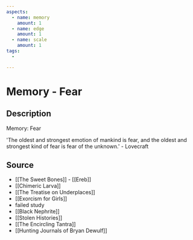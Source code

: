 ```yaml
---
aspects:
  - name: memory
    amount: 1
  - name: edge
    amount: 1
  - name: scale
    amount: 1
tags:
  - 

---
```


# Memory - Fear

## Description
Memory: Fear

'The oldest and strongest emotion of mankind is fear, and the oldest and strongest kind of fear is fear of the unknown.' - Lovecraft

## Source
- [[The Sweet Bones]] - [[Ereb]]
- [[Chimeric Larva]]
- [[The Treatise on Underplaces]]
- [[Exorcism for Girls]]
- failed study
- [[Black Nephrite]]
- [[Stolen Histories]]
- [[The Encircling Tantra]]
- [[Hunting Journals of Bryan Dewulf]]